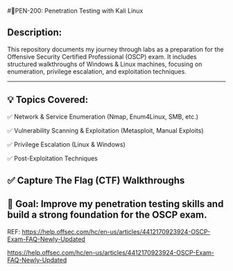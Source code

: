 #🚀PEN-200: Penetration Testing with Kali Linux



## Description:
This repository documents my journey through labs as a preparation for the Offensive Security Certified Professional (OSCP) exam. It includes structured walkthroughs of Windows & Linux machines, focusing on enumeration, privilege escalation, and exploitation techniques.

---

## 💡 Topics Covered:
✅ Network & Service Enumeration (Nmap, Enum4Linux, SMB, etc.)

✅ Vulnerability Scanning & Exploitation (Metasploit, Manual Exploits)

✅ Privilege Escalation (Linux & Windows)

✅ Post-Exploitation Techniques

✅ Capture The Flag (CTF) Walkthroughs
---

🔗 Goal: Improve my penetration testing skills and build a strong foundation for the OSCP exam.
---
REF:
https://help.offsec.com/hc/en-us/articles/4412170923924-OSCP-Exam-FAQ-Newly-Updated

https://help.offsec.com/hc/en-us/articles/4412170923924-OSCP-Exam-FAQ-Newly-Updated
